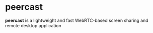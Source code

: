 # peercast
**peercast** is a lightweight and fast WebRTC-based screen sharing and remote desktop application